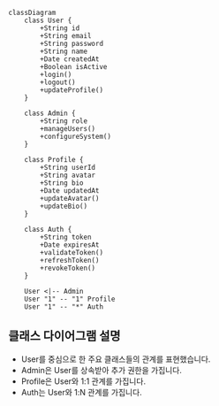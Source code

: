 ```mermaid
classDiagram
    class User {
        +String id
        +String email
        +String password
        +String name
        +Date createdAt
        +Boolean isActive
        +login()
        +logout()
        +updateProfile()
    }

    class Admin {
        +String role
        +manageUsers()
        +configureSystem()
    }

    class Profile {
        +String userId
        +String avatar
        +String bio
        +Date updatedAt
        +updateAvatar()
        +updateBio()
    }

    class Auth {
        +String token
        +Date expiresAt
        +validateToken()
        +refreshToken()
        +revokeToken()
    }

    User <|-- Admin
    User "1" -- "1" Profile
    User "1" -- "*" Auth
```

## 클래스 다이어그램 설명
- User를 중심으로 한 주요 클래스들의 관계를 표현했습니다.
- Admin은 User를 상속받아 추가 권한을 가집니다.
- Profile은 User와 1:1 관계를 가집니다.
- Auth는 User와 1:N 관계를 가집니다.